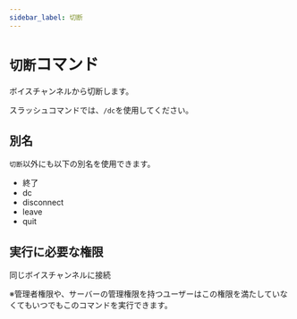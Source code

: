 ```yaml
---
sidebar_label: 切断
---
```

# `切断`コマンド
ボイスチャンネルから切断します。

スラッシュコマンドでは、`/dc`を使用してください。

## 別名
`切断`以外にも以下の別名を使用できます。

- 終了
- dc
- disconnect
- leave
- quit




## 実行に必要な権限
同じボイスチャンネルに接続

※管理者権限や、サーバーの管理権限を持つユーザーはこの権限を満たしていなくてもいつでもこのコマンドを実行できます。
  
